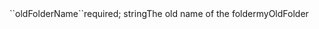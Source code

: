 <tr><td>``oldFolderName``</td><td>required; string</td><td>The old name of the folder</td><td>myOldFolder</td><td></td></tr>
